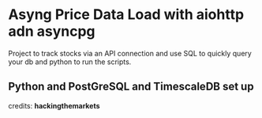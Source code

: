 # Asyng Price Data Load with aiohttp adn asyncpg

Project to track stocks via an API connection and use SQL to quickly query your db and python to run the scripts.

## Python and PostGreSQL and TimescaleDB set up

credits: __hackingthemarkets__
